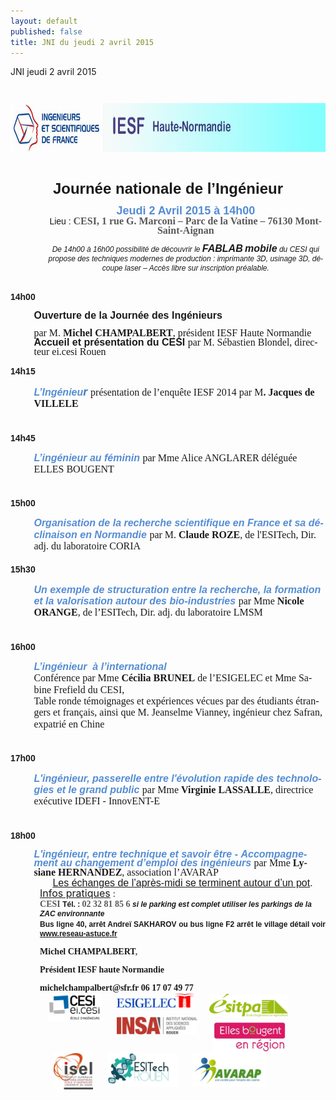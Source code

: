 ```yaml
---
layout: default
published: false
title: JNI du jeudi 2 avril 2015
---
```


JNI jeudi 2 avril 2015



<BODY LANG="en-GB" LINK="#0000ff" DIR="LTR">
<P STYLE="margin-left: 0.59in; margin-bottom: 0in; line-height: 100%">
&nbsp;<P align=center><IMG SRC="/media/i_753667282af335cc_html_m37f94a8f.jpg" NAME="Image 0" ALIGN=BOTTOM WIDTH=794 HEIGHT=78 BORDER=0></P>
<P LANG="fr-FR" ALIGN=CENTER STYLE="margin-left: 0.59in; margin-bottom: 0in; line-height: 100%">
<BR>
</P>
<P STYLE="margin-left: 0.59in; margin-bottom; line-height: 100%">
<FONT FACE="Arial, serif"><FONT SIZE=5><SPAN LANG="fr-FR"><B><P align=center>Journée
nationale de l’Ingénieur </P></B></SPAN></FONT></FONT>
</P>
<P ALIGN=CENTER STYLE="margin-left: 0.59in; margin-top: 0.02in; margin-bottom: 0.02in; line-height: 100%">
<FONT COLOR="#548dd4"><FONT FACE="Arial, serif"><FONT SIZE=4><SPAN LANG="fr-FR"><B>Jeudi
2 Avril 2015 </B></SPAN></FONT></FONT></FONT><FONT COLOR="#548dd4"><FONT FACE="Arial, serif"><FONT SIZE=4><SPAN LANG="fr-FR"><B>à
14h00</B></SPAN></FONT></FONT></FONT></P>
<P ALIGN=CENTER STYLE="margin-left: 0.59in; margin-top: 0.02in; margin-bottom: 0.02in; line-height: 100%">
<FONT FACE="Arial, serif"><SPAN LANG="fr-FR">Lieu&nbsp;:</SPAN></FONT><FONT FACE="Arial, serif"><SPAN LANG="fr-FR"><B>
</B></SPAN></FONT><FONT COLOR="#595959"><FONT FACE="Calibri, serif"><FONT SIZE=3><SPAN LANG="fr-FR"><B>CESI,
1 rue G. Marconi – Parc de la Vatine – 76130 Mont-Saint-Aignan</B></SPAN></FONT></FONT></FONT></P>
<P ALIGN=CENTER STYLE="margin-left: 0.59in; margin-bottom: 0in; line-height: 100%">
<FONT FACE="Arial, serif"><FONT SIZE=2 STYLE="font-size: 9pt"><SPAN LANG="fr-FR"><I>De
14h00 à 16h00 possibilité de découvrir le</I></SPAN></FONT></FONT><FONT FACE="Arial, serif"><FONT SIZE=2 STYLE="font-size: 9pt"><SPAN LANG="fr-FR"><I><B>
</B></I></SPAN></FONT></FONT><FONT FACE="Arial, serif"><FONT SIZE=3><SPAN LANG="fr-FR"><I><B>FABLAB</B></I></SPAN></FONT></FONT><FONT FACE="Arial, serif"><FONT SIZE=2 STYLE="font-size: 9pt"><SPAN LANG="fr-FR"><I>
</I></SPAN></FONT></FONT><FONT FACE="Arial, serif"><FONT SIZE=3><SPAN LANG="fr-FR"><I><B>mobile</B></I></SPAN></FONT></FONT><FONT FACE="Arial, serif"><FONT SIZE=2 STYLE="font-size: 9pt"><SPAN LANG="fr-FR"><I>
du CESI&nbsp;qui propose des techniques modernes de production&nbsp;:
imprimante 3D, usinage 3D, découpe laser – Accès libre sur
inscription préalable.</I></SPAN></FONT></FONT></P>
<P LANG="fr-FR" ALIGN=CENTER STYLE="margin-left: 0.59in; margin-bottom: 0in; line-height: 100%">
<BR>
</P>
<P STYLE="margin-top: 0.02in; margin-bottom: 0in; line-height: 0.18in">
<FONT FACE="Arial, serif"><SPAN LANG="fr-FR"><B>14h00</B></SPAN></FONT></P>
<P STYLE="margin-left: 0.39in; margin-bottom: 0in; line-height: 100%">
<FONT FACE="Arial, serif"><FONT SIZE=3><SPAN LANG="fr-FR"><B>Ouverture
de la Journée des Ingénieurs</B></SPAN></FONT></FONT><FONT FACE="Arial, serif"><FONT SIZE=3><SPAN LANG="fr-FR">
</SPAN></FONT></FONT>
</P>
<P STYLE="margin-left: 0.39in; margin-bottom: 0in; line-height: 100%">
<FONT FACE="Arial Narrow, serif"><FONT SIZE=3><SPAN LANG="fr-FR">par
M. </SPAN></FONT></FONT><FONT FACE="Arial Narrow, serif"><FONT SIZE=3><SPAN LANG="fr-FR"><B>Michel
CHAMPALBERT</B></SPAN></FONT></FONT><FONT FACE="Arial Narrow, serif"><FONT SIZE=3><SPAN LANG="fr-FR">,
président IESF Haute Normandie </SPAN></FONT></FONT><FONT FACE="Arial, serif"><FONT SIZE=3><SPAN LANG="fr-FR"><BR></SPAN></FONT></FONT><FONT FACE="Arial, serif"><FONT SIZE=3><SPAN LANG="fr-FR"><B>Accueil
et présentation du CESI</B></SPAN></FONT></FONT><FONT FACE="Arial, serif"><FONT SIZE=3><SPAN LANG="fr-FR">
</SPAN></FONT></FONT><FONT FACE="Arial Narrow, serif"><FONT SIZE=3><SPAN LANG="fr-FR">par</SPAN></FONT></FONT><FONT FACE="Arial Narrow, serif"><FONT SIZE=3><SPAN LANG="fr-FR">
M. Sébastien Blondel, directeur ei.cesi Rouen </SPAN></FONT></FONT>
</P>
<P STYLE="margin-left: 0.39in; margin-bottom: 0in; line-height: 100%">
 
</P>
<P STYLE="margin-top: 0.02in; margin-bottom: 0in; line-height: 0.18in">
<FONT FACE="Arial, serif"><SPAN LANG="fr-FR"><B>14h15</B></SPAN></FONT></P>
<P STYLE="margin-left: 0.39in; margin-bottom: 0.02in; line-height: 0.18in">
<FONT COLOR="#548dd4"><FONT FACE="Arial, serif"><FONT SIZE=3><SPAN LANG="fr-FR"><I><B>L’Ingénieu</B></I></SPAN></FONT></FONT></FONT><FONT COLOR="#4f81bd"><I><B><FONT SIZE=4><SPAN LANG="fr-FR">r</SPAN></FONT></B></I></FONT><FONT FACE="Arial, serif"><FONT SIZE=3><SPAN LANG="fr-FR">
</SPAN></FONT></FONT><FONT FACE="Arial Narrow, serif"><FONT SIZE=3><SPAN LANG="fr-FR">présentation
de l’enquête IESF 2014 par M</SPAN></FONT></FONT><FONT FACE="Arial Narrow, serif"><FONT SIZE=3><SPAN LANG="fr-FR"><B>.
Jacques de VILLELE</B></SPAN></FONT></FONT><FONT FACE="Arial Narrow, serif"><FONT SIZE=3><SPAN LANG="fr-FR">
<BR></SPAN></FONT></FONT><BR><BR>
</P>
<P STYLE="margin-top: 0.02in; margin-bottom: 0in; line-height: 0.18in">
<FONT FACE="Arial, serif"><SPAN LANG="fr-FR"><B>14h45</B></SPAN></FONT></P>
<P STYLE="margin-left: 0.39in; margin-bottom: 0.02in"><FONT COLOR="#548dd4"><FONT FACE="Arial, serif"><FONT SIZE=3><SPAN LANG="fr-FR"><I><B>L’ingénieur
au féminin </B></I></SPAN></FONT></FONT></FONT><FONT FACE="Arial Narrow, serif"><FONT SIZE=3><SPAN LANG="fr-FR">par
Mme Alice ANGLARER déléguée ELLES BOUGENT<BR></SPAN></FONT></FONT><BR><BR>
</P>
<P STYLE="margin-top: 0.02in; margin-bottom: 0in; line-height: 0.18in">
<FONT FACE="Arial, serif"><SPAN LANG="fr-FR"><B>15h00</B></SPAN></FONT></P>
<P STYLE="margin-left: 0.39in; margin-bottom: 0in; line-height: 0.18in">
<FONT COLOR="#548dd4"><FONT FACE="Arial, serif"><FONT SIZE=3><SPAN LANG="fr-FR"><I><B>Organisation
de la recherche scientifique en France et sa déclinaison en
Normandie</B></I></SPAN></FONT></FONT></FONT><FONT FACE="Arial, serif"><FONT SIZE=3><SPAN LANG="fr-FR">
</SPAN></FONT></FONT><FONT FACE="Arial Narrow, serif"><FONT SIZE=3><SPAN LANG="fr-FR">par
M. </SPAN></FONT></FONT><FONT FACE="Arial Narrow, serif"><FONT SIZE=3><SPAN LANG="fr-FR"><B>Claude
ROZE</B></SPAN></FONT></FONT><FONT FACE="Arial Narrow, serif"><FONT SIZE=3><SPAN LANG="fr-FR">,</SPAN></FONT></FONT><FONT FACE="Arial Narrow, serif"><FONT SIZE=3><SPAN LANG="fr-FR"><B>
</B></SPAN></FONT></FONT><FONT FACE="Arial Narrow, serif"><FONT SIZE=3><SPAN LANG="fr-FR">de
l'ESITech, Dir. adj. du laboratoire CORIA<BR></SPAN></FONT></FONT><BR>
</P>
<P STYLE="margin-top: 0.02in; margin-bottom: 0in; line-height: 0.18in">
<FONT FACE="Arial, serif"><SPAN LANG="fr-FR"><B>15h30</B></SPAN></FONT></P>
<P STYLE="margin-left: 0.39in; margin-bottom: 0.02in; line-height: 0.18in">
<FONT COLOR="#548dd4"><FONT FACE="Arial, serif"><FONT SIZE=3><SPAN LANG="fr-FR"><I><B>Un
exemple de structuration entre la recherche, la formation et la
valorisation autour des bio-industries</B></I></SPAN></FONT></FONT></FONT><FONT FACE="Arial, serif"><FONT SIZE=3><SPAN LANG="fr-FR">
</SPAN></FONT></FONT><FONT FACE="Arial Narrow, serif"><FONT SIZE=3><SPAN LANG="fr-FR">par
Mme </SPAN></FONT></FONT><FONT FACE="Arial Narrow, serif"><FONT SIZE=3><SPAN LANG="fr-FR"><B>Nicole
ORANGE</B></SPAN></FONT></FONT><FONT FACE="Arial Narrow, serif"><FONT SIZE=3><SPAN LANG="fr-FR">,
de l’ESITech, Dir. adj. du laboratoire LMSM<BR></SPAN></FONT></FONT><BR><BR>
</P>
<P STYLE="margin-top: 0.02in; margin-bottom: 0in; line-height: 0.18in">
<FONT FACE="Arial, serif"><SPAN LANG="fr-FR"><B>16h00</B></SPAN></FONT></P>
<P STYLE="margin-left: 0.39in; margin-bottom: 0.02in; line-height: 0.18in">
<FONT COLOR="#548dd4"><FONT FACE="Arial, serif"><FONT SIZE=3><SPAN LANG="fr-FR"><I><B>L’ingénieur&nbsp;
à l’international<BR></B></I></SPAN></FONT></FONT></FONT><FONT FACE="Arial Narrow, serif"><FONT SIZE=3><SPAN LANG="fr-FR">Conférence
par Mme </SPAN></FONT></FONT><FONT FACE="Arial Narrow, serif"><FONT SIZE=3><SPAN LANG="fr-FR"><B>Cécilia
BRUNEL</B></SPAN></FONT></FONT><FONT FACE="Arial Narrow, serif"><FONT SIZE=3><SPAN LANG="fr-FR">
de l’ESIGELEC et Mme Sabine Frefield du CESI, <BR>Table ronde
témoignages  et expériences vécues par des étudiants étrangers
et  français, ainsi que M.&nbsp;Jeanselme Vianney, ingénieur chez
Safran, expatrié en Chine<BR></SPAN></FONT></FONT><BR><BR>
</P>
<P STYLE="margin-top: 0.02in; margin-bottom: 0in; line-height: 0.18in">
<FONT FACE="Arial, serif"><SPAN LANG="fr-FR"><B>17h00</B></SPAN></FONT></P>
<P STYLE="margin-left: 0.39in; margin-bottom: 0.02in; line-height: 0.18in">
<FONT COLOR="#548dd4"><FONT FACE="Arial, serif"><FONT SIZE=3><SPAN LANG="fr-FR"><I><B>L'ingénieur,
passerelle  entre l'évolution rapide des technologies et le grand
public</B></I></SPAN></FONT></FONT></FONT><FONT FACE="Arial, serif"><FONT SIZE=3><SPAN LANG="fr-FR"><B>
</B></SPAN></FONT></FONT><FONT FACE="Arial Narrow, serif"><FONT SIZE=3><SPAN LANG="fr-FR">par
Mme </SPAN></FONT></FONT><FONT FACE="Arial Narrow, serif"><FONT SIZE=3><SPAN LANG="fr-FR"><B>Virginie
LASSALLE</B></SPAN></FONT></FONT><FONT FACE="Arial Narrow, serif"><FONT SIZE=3><SPAN LANG="fr-FR">,
directrice exécutive IDEFI - InnovENT-E&nbsp;<BR></SPAN></FONT></FONT><BR><BR>
</P>
<P STYLE="margin-top: 0.02in; margin-bottom: 0in; line-height: 0.18in">
<FONT FACE="Arial, serif"><SPAN LANG="fr-FR"><B>18h00</B></SPAN></FONT></P>
<P STYLE="margin-left: 0.39in; margin-bottom: 0.02in; line-height: 100%">
<FONT COLOR="#548dd4"><FONT FACE="Arial, serif"><FONT SIZE=3><SPAN LANG="fr-FR"><I><B>L'ingénieur,
entre technique et savoir être -</B></I></SPAN></FONT></FONT></FONT><FONT FACE="Arial, serif"><FONT SIZE=3><SPAN LANG="fr-FR"><B>
</B></SPAN></FONT></FONT><FONT COLOR="#548dd4"><FONT FACE="Arial, serif"><FONT SIZE=3><SPAN LANG="fr-FR"><I><B>Accompagnement
au changement d’emploi des ingénieurs </B></I></SPAN></FONT></FONT></FONT><FONT FACE="Arial Narrow, serif"><FONT SIZE=3><SPAN LANG="fr-FR">par</SPAN></FONT></FONT><FONT FACE="Arial Narrow, serif"><FONT SIZE=3><SPAN LANG="fr-FR"><B>
</B></SPAN></FONT></FONT><FONT FACE="Arial Narrow, serif"><FONT SIZE=3><SPAN LANG="fr-FR">Mme
</SPAN></FONT></FONT><FONT FACE="Arial Narrow, serif"><FONT SIZE=3><SPAN LANG="fr-FR"><B>Lysiane
HERNANDEZ</B></SPAN></FONT></FONT><FONT FACE="Arial Narrow, serif"><FONT SIZE=3><SPAN LANG="fr-FR">,
association l’AVARAP</SPAN></FONT></FONT></P>
<P ALIGN=CENTER STYLE="text-indent: 0.49in; margin-top: 0.02in; margin-bottom: 0.02in; line-height: 100%">
<FONT FACE="Arial, serif"><FONT SIZE=3><SPAN LANG="fr-FR"><U>Les
échanges de l’après-midi se terminent autour d’un pot</U></SPAN></FONT></FONT><FONT FACE="Arial, serif"><FONT SIZE=3><SPAN LANG="fr-FR">.</SPAN></FONT></FONT></P>
<P STYLE="margin-left: 0.49in; margin-top: 0.02in; margin-bottom: 0.02in; line-height: 100%">
<FONT SIZE=3><SPAN LANG="fr-FR"><U>Infos pratiques</U></SPAN></FONT><SPAN LANG="fr-FR">&nbsp;:
</SPAN>
</P>
<P STYLE="margin-left: 0.49in; margin-top: 0.02in; margin-bottom: 0.02in; line-height: 100%"><A NAME="_GoBack"></A>
<FONT COLOR="#595959"><FONT FACE="Calibri, serif"><SPAN LANG="fr-FR"><B>CESI
</B></SPAN></FONT></FONT><FONT FACE="Arial, serif"><FONT SIZE=2 STYLE="font-size: 9pt"><SPAN LANG="fr-FR"><B>Tél.&nbsp;:
</B></SPAN></FONT></FONT><FONT COLOR="#595959"><FONT FACE="Calibri, serif"><SPAN LANG="fr-FR"><B>02
32 81 85 6       </B></SPAN></FONT></FONT><FONT FACE="Arial, serif"><FONT SIZE=2 STYLE="font-size: 9pt"><SPAN LANG="fr-FR"><I><B>si
le parking est complet utiliser les parkings de la ZAC environnante</B></I></SPAN></FONT></FONT></P>
<P ALIGN=JUSTIFY STYLE="margin-left: 0.49in; margin-top: 0.02in; margin-bottom: 0.02in; line-height: 100%">
<FONT FACE="Arial, serif"><FONT SIZE=2 STYLE="font-size: 9pt"><SPAN LANG="fr-FR"><B>Bus
ligne 40, arrêt Andreï SAKHAROV  ou bus ligne F2 arrêt le village
détail voir <A HREF="http://www.reseau-astuce.fr">www.reseau-astuce.fr</A></B></SPAN></FONT></FONT></P>
<P ALIGN=JUSTIFY STYLE="margin-left: 0.49in; margin-bottom: 0in; line-height: 100%">
<FONT FACE="Calibri, serif"><SPAN LANG="fr-FR"><B>Michel CHAMPALBERT</B></SPAN></FONT><FONT COLOR="#595959"><FONT FACE="Calibri, serif"><SPAN LANG="fr-FR"><B>,
</B></SPAN></FONT></FONT>
</P>
<P ALIGN=JUSTIFY STYLE="margin-left: 0.49in; margin-bottom: 0in; line-height: 100%">
<FONT FACE="Calibri, serif"><SPAN LANG="fr-FR"><B>Président  IESF
haute Normandie </B></SPAN></FONT>
</P>
<P ALIGN=JUSTIFY STYLE="margin-left: 0.49in; margin-bottom: 0in; line-height: 100%">
<FONT FACE="Calibri, serif"><SPAN LANG="fr-FR"><B>michelchampalbert@sfr.fr</B></SPAN></FONT><FONT FACE="Calibri, serif"><SPAN LANG="fr-FR"><I><B>
 </B></I></SPAN></FONT><FONT FACE="Calibri, serif"><SPAN LANG="fr-FR"><B>06
17 07 49 77</B></SPAN></FONT></P>
<P LANG="fr-FR" ALIGN=JUSTIFY STYLE="margin-left: 0.49in; margin-top: 0.02in; margin-bottom: 0.02in; line-height: 100%">
<IMG SRC="/media/i_753667282af335cc_html_m5a10df41.jpg" NAME="Image 5" ALIGN=LEFT HSPACE=12 WIDTH=87 HEIGHT=44 BORDER=0><IMG SRC="/media/i_753667282af335cc_html_64d4e1fb.jpg" NAME="Image 6" ALIGN=LEFT HSPACE=12 WIDTH=124 HEIGHT=22 BORDER=0><IMG SRC="/media/i_753667282af335cc_html_26f61744.png" NAME="Image 13" ALIGN=LEFT HSPACE=12 WIDTH=126 HEIGHT=37 BORDER=0><IMG SRC="/media/i_753667282af335cc_html_1fbe82b9.jpg" NAME="Image 14" ALIGN=LEFT HSPACE=12 WIDTH=129 HEIGHT=28 BORDER=0><BR><BR>
</P>
<P STYLE="margin-left: 0.59in; margin-bottom: 0.14in"><IMG SRC="/media/i_753667282af335cc_html_3650ad8f.jpg" NAME="Image 4" ALIGN=LEFT HSPACE=12 WIDTH=120 HEIGHT=53 BORDER=0><IMG SRC="/media/i_753667282af335cc_html_md0ac4f7.jpg" NAME="graphics1" ALIGN=LEFT HSPACE=12 WIDTH=63 HEIGHT=58 BORDER=0><IMG SRC="/media/i_753667282af335cc_html_1b386d9c.jpg" NAME="Image 16" ALIGN=LEFT HSPACE=12 WIDTH=111 HEIGHT=54 BORDER=0><IMG SRC="/media/i_753667282af335cc_html_m42afbcf9.jpg" NAME="Image 1" ALIGN=LEFT HSPACE=12 WIDTH=117 HEIGHT=54 BORDER=0><BR><BR>
</P>
</BODY>
</HTML>